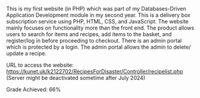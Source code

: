 This is my first website (in PHP) which was part of my Databases-Driven Application Development module in my second year. This is a delivery box subscription service using PHP, HTML, CSS, and JavaScript. The website mainly focuses on functionality more than the front end. The product allows users to search for items and recipes, add items to the basket, and register/log in before proceeding to checkout. There is an admin portal which is protected by a login. The admin portal allows the admin to delete/ update a recipe. 

URL to access the website: https://kunet.uk/k2122702/RecipesForDisaster/Controller/recipelist.php (Server might be deactivated sometime after July 2024) 

Grade Achieved: 66%
